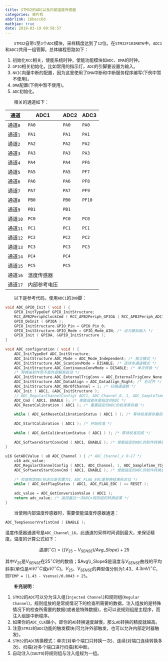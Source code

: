 ```yaml
---
title: STM32的ADC以及内部温度传感器
categories: 单片机
abbrlink: 16bacc6d
mathjax: true
date: 2019-03-19 09:58:57
---
```

&emsp;&emsp;`STM32`自带`1`至`3`个`ADC`模块，采样精度达到了`12`位。在`STM32F103RBT6`中，`ADC1`和`ADC2`共用一组管脚。总体编程思路如下：<!--more-->

1. 初始化`RCC`相关，使能系统时钟，使能功能模块如`ADC`、`DMA`的时钟。
2. `GPIO`相关初始化，比如常用的指示灯，`ADC`的引脚要设置为输入。
3. `NVIC`向量中断的配置，因为这里使用了`DMA`中断和中断服务程序编写(下例中暂不使用)。
4. `DMA`配置(下例中暂不使用)。
5. `ADC`初始化。

&emsp;&emsp;相关的通道如下：

通道     | ADC1        | ADC2  | ADC3
---------|-------------|-------|-----
通道`0`  | `PA0`       | `PA0` | `PA0`
通道`1`  | `PA1`       | `PA1` | `PA1`
通道`2`  | `PA2`       | `PA2` | `PA2`
通道`3`  | `PA3`       | `PA3` | `PA3`
通道`4`  | `PA4`       | `PA4` | `PF6`
通道`5`  | `PA5`       | `PA5` | `PF7`
通道`6`  | `PA6`       | `PA6` | `PF8`
通道`7`  | `PA7`       | `PA7` | `PF9`
通道`8`  | `PB0`       | `PB0` | `PF10`
通道`9`  | `PB1`       | `PB1` |
通道`10` | `PC0`       | `PC0` | `PC0`
通道`11` | `PC1`       | `PC1` | `PC1`
通道`12` | `PC2`       | `PC2` | `PC2`
通道`13` | `PC3`       | `PC3` | `PC3`
通道`14` | `PC4`       | `PC4` |
通道`15` | `PC5`       | `PC5` |
通道`16` | 温度传感器   |       |
通道`17` | 内部参考电压 |       |

&emsp;&emsp;以下是参考代码，使用`ADC1`的`IN0`脚：

``` cpp
void ADC_GPIO_Init ( void ) {
    GPIO_InitTypeDef GPIO_InitStructure;
    RCC_APB2PeriphClockCmd ( RCC_APB2Periph_GPIOA | RCC_APB2Periph_ADC1, ENABLE );
    GPIO_DeInit ( GPIOA );
    GPIO_InitStructure.GPIO_Pin = GPIO_Pin_0;
    GPIO_InitStructure.GPIO_Mode = GPIO_Mode_AIN; /* 设为模拟输入 */
    GPIO_Init ( GPIOA, &GPIO_InitStructure );
}
​
void ADC_configuration ( void ) {
    ADC_InitTypeDef ADC_InitStructure;
    ADC_InitStructure.ADC_Mode = ADC_Mode_Independent; /* 独立模式 */
    ADC_InitStructure.ADC_ScanConvMode = DISABLE; /* 连续多通道模式 */
    ADC_InitStructure.ADC_ContinuousConvMode = DISABLE; /* 单次转换 */
    /* 转换由软件而不是外部触发启动 */
    ADC_InitStructure.ADC_ExternalTrigConv = ADC_ExternalTrigConv_None;
    ADC_InitStructure.ADC_DataAlign = ADC_DataAlign_Right; /* 右对齐 */
    ADC_InitStructure.ADC_NbrOfChannel = 1; /* 扫描通道数 */
    ADC_Init ( ADC1, &ADC_InitStructure );
    // ADC_RegularChannelConfig( ADC1, ADC_Channel_0, 1, ADC_SampleTime_7Cycles5 );
    ADC_Cmd ( ADC1, ENABLE ); /* 使能或者失能指定的ADC */
    ADC_ResetCalibration ( ADC1 ); /* 重置指定的ADC的校准寄存器 */
​
    while ( ADC_GetResetCalibrationStatus ( ADC1 ) ); /* 等待校准寄存器初始化 */
​
    ADC_StartCalibration ( ADC1 ); /* 开始校准 */
​
    while ( ADC_GetCalibrationStatus ( ADC1 ) ); /* 等待校准完成 */
​
    ADC_SoftwareStartConvCmd ( ADC1, ENABLE ); /* 使能指定的ADC的软件转换启动功能 */
}
​
u16 GetADCValue ( u8 ADC_Channel ) { /* ADC_Channel_x 0~17 */
    u16 adc_value;
    ADC_RegularChannelConfig ( ADC1, ADC_Channel, 1, ADC_SampleTime_7Cycles5 );
    ADC_SoftwareStartConvCmd ( ADC1, ENABLE ); /* 使能指定的ADC的软件转换启动功能 */
​
    /* 检查制定ADC标志位是否置为1，ADC_FLAG_EOC是转换结束标志位 */
    while ( ADC_GetFlagStatus ( ADC1, ADC_FLAG_EOC ) == RESET );
​
    adc_value = ADC_GetConversionValue ( ADC1 );
    return adc_value; /* 返回最近一次ADCx规则组的转换结果 */
}
```

&emsp;&emsp;当使用内部温度传感器时，需要使能温度传感器通道：

``` cpp
ADC_TempSensorVrefintCmd ( ENABLE );
```

温度传感器通道号是`ADC_Channel_16`，此通道的采样时间调到最大，来保证精度。温度的计算公式如下：

$$
温度(^{\circ}C) = \{(V_{25}-V_{SENSE})/Avg\_Slope\} + 25
$$

其中$V_{25}$是$V_{SENSE}$在$25^{\circ}C$时的数值；$Avg\\_Slope$是温度与$V_{SENSE}$曲线的平均斜率(单位是$mV/^{\circ}C$或$\mu V/^{\circ}C$)。$V_{25}$、$V_{SENSE}$的典型值分别为$1.43$、$4.3mV/^{\circ}C$，则`TEMP = (1.43 - Vsense)/0.0043 + 25`。

&emsp;&emsp;**补充说明**：

1. `STM32`的`ADC`可以分为注入组(`Injected Channel`)和规则组(`Regular Channel`)，规则组放的是常规情况下的检查所需要的数据，注入组放的是特殊情况下的检查所需要的数据(或者是特殊数据)，也可以说规则组是主程序，而注入组是中断程序。
2. 如果你的`ADC_CLK`越小，即你的`AD`转换速度越慢，那么`AD`转换的精度就越高。
3. 注意`STM32`的`ADC`功能的触发模块(可允许外部触发，也可以允许内部定时器触发)。
4. `STM32`的`ADC`转换模式：单次(对单个端口只转换一次)、连续(对端口连续转换多次)、扫描(对多个端口进行扫描)和中断。
5. 自动注入(`IAUTO`)将规则组与注入组规为一组。